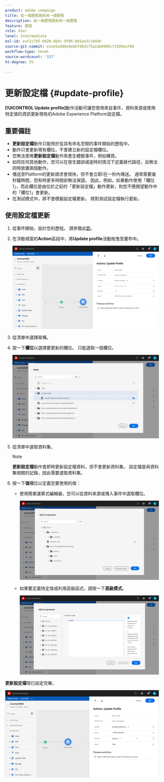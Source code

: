 ```yaml
---
product: adobe campaign
title: 從一個歷程跳到另一個歷程
description: 從一個歷程跳到另一個歷程
feature: 歷程
role: User
level: Intermediate
exl-id: eaf2c795-0920-4b9c-9f06-801e43c1844b
source-git-commit: e1ee5a488e9eb6fd8d175a2ab8989c73289ea708
workflow-type: tm+mt
source-wordcount: '337'
ht-degree: 5%

---
```


# 更新設定檔 {#update-profile}

**[!UICONTROL Update profile]**&#x200B;動作活動可讓您使用來自事件、資料來源或使用特定值的資訊更新現有的Adobe Experience Platform設定檔。

## 重要備註

* **更新設定檔**&#x200B;動作只能用於從具有命名空間的事件開始的歷程中。
* 動作只會更新現有欄位，不會建立新的設定檔欄位。
* 您無法使用&#x200B;**更新設定檔**&#x200B;動作來產生體驗事件，例如購買。
* 如同任何其他動作，您可以在發生錯誤或逾時的情況下定義替代路徑，且無法同時放置兩個動作。
* 傳送至Platform的更新請求會很快，但不會立即/在一秒內傳送。 通常需要幾秒鐘時間，但有時更多時間卻無法保證。 因此，例如，如果動作使用「欄位1」，而此欄位是由位於之前的「更新設定檔」動作更新，則您不應期望動作中的「欄位1」會更新。
* 在測試模式中，將不會模擬設定檔更新。 將對測試設定檔執行更新。

## 使用設定檔更新

1. 從事件開始，設計您的歷程。 請參閱此[節](../building-journeys/journey.md)。

1. 在浮動視窗的&#x200B;**Action**&#x200B;區段中，將&#x200B;**Update profile**&#x200B;活動拖曳至畫布中。

   ![](../assets/profileupdate0.png)

1. 從清單中選擇架構。

1. 按一下&#x200B;**欄位**&#x200B;以選擇要更新的欄位。 只能選取一個欄位。

   ![](../assets/profileupdate2.png)

1. 從清單中選取資料集。

   >[!NOTE]
   >
   >**更新設定檔**&#x200B;動作會即時更新設定檔資料，但不會更新資料集。 設定檔是與資料集相關的記錄，因此需要選取資料集。

1. 按一下&#x200B;**值**&#x200B;欄位以定義您要使用的值：

   * 使用簡單運算式編輯器，您可以從資料來源或傳入事件中選取欄位。

      ![](../assets/profileupdate4.png)

   * 如果要定義特定值或利用高級函式，請按一下&#x200B;**高級模式**。

      ![](../assets/profileupdate3.png)

**更新設定檔**&#x200B;現已設定完畢。

![](../assets/profileupdate1.png)
